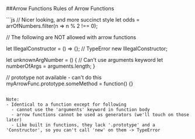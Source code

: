 ##Arrow Functions
Rules of Arrow Functions
<!-- .element: class="small" -->

<div class="code-extra es6">
```js
// Nicer looking, and more succinct style
let odds = arrOfNumbers.filter(n => n % 2 !== 0);

// The following are NOT allowed with arrow functions

let IllegalConstructor = () => {};
// TypeError
new IllegalConstructor;

let unknownArgNumber = () {
  // Can't use arguments keyword
  let numberOfArgs = arguments.length;
}

// prototype not available - can't do this
myArrowFunc.prototype.someMethod = function() {}
```

Note:
- Identical to a function except for following
  - cannot use the 'arguments' keyword in function body
  - arrow functions cannot be used as generators (we'll touch on those later)
  - Like built in functions, they lack '.prototype' and a 'Constructor', so you can't call 'new' on them -> TypeError
